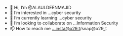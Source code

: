 - 👋 Hi, I’m @ALAULDEENMAJID
- 👀 I’m interested in ...cyber security
- 🌱 I’m currently learning ...cyber security
- 💞️ I’m looking to collaborate on ...Information Security
- 📫 How to reach me ...insta@o29.t/snap@o29_t

<!---
ALAULDEENMAJID/ALAULDEENMAJID is a ✨ special ✨ repository because its `README.md` (this file) appears on your GitHub profile.
You can click the Preview link to take a look at your changes.
--->
